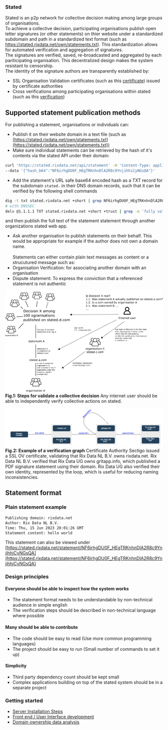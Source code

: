 ### Stated
Stated is an p2p network for collective decision making among large groups of organisations.<br />
To achieve a collective decision, participating organisations publish open letter signatures (or other statements) on thier website under a standardized subdomain and path in a standardized text format (such as https://stated.rixdata.net/own/statements.txt). This standardization allows for automated verification and aggregation of signatures.<br/>
The signatures are verified, saved, re-broadcasted and aggregated by each pariticipating organisation. This decentralized design makes the system resistant to censorship.<br/>
The identity of the signature authors are transparently established by:
 - SSL Organisation Validation certificates (such as this [certificate](https://crt.sh/?sha256=2884EC1DE425003B57CFECF80CEE32865E6C9351B57F816F5FA7CC43FE5FA99D)) issued by certificate authorities
 - Cross verifications among participating organisations within stated (such as this [verification](https://stated.rixdata.net/statement/FwoLf1njZ3tMAujNh_t6NZy9qV2RDNmDjgqju86yDEo))

## Supported statement publication methods

For publishing a statement, organisations or individuals can:
- Publish it on their website domain in a text file (such as [https://stated.rixdata.net/own/statements.txt](https://stated.rixdata.net/own/statements.txt))
- Make sure individual statements can be retrieved by the hash of it's contents via the stated API under their domain:
```bash
curl 'https://stated.rixdata.net/api/statement' -H 'Content-Type: application/json' \
--data '{"hash_b64":"NF6irhgDU0F_HEgTRKnhnDlA2R8c9YnjihhiCyNGsQA"}'
```
- Add the statement's URL safe base64 encoded hash as a TXT record for the subdomain  `stated.` in their DNS domain records, such that it can be verified by the following shell commands
```bash
dig -t txt stated.rixdata.net +short | grep NF6irhgDU0F_HEgTRKnhnDlA2R8c9YnjihhiCyNGsQA
# with DNSSEC
delv @1.1.1.1 TXT stated.rixdata.net +short +trust | grep -e 'fully validated' -e 'NF6irhgDU0F_HEgTRKnhnDlA2R8c9YnjihhiCyNGsQA'
```
and then publish the full text of the statement statement through another organizations stated web app.
- Ask another organisation to publish statements on their behalf. This would be appropriate for example if the author does not own a domain name.\
\
Statements can either contain plain text messages as content or a strucutured message such as:
- Organisation Verification: for associating another domain with an organisation
- Dispute statement: To express the conviction that a referenced statement is not authentic

![visualisatiuon](https://github.com/c-riq/stated/blob/master/documents/diagram.png?raw=true)
<b>Fig.1: Steps for validate a collective decision</b> Any internet user should be able to independently verify collective actions on stated.
<br />

![visualisatiuon](https://github.com/c-riq/stated/blob/master/documents/example_verification_graph.png?raw=true)<br />
<b>Fig.2: Example of a verification graph</b> Certificate Authority Sectigo issued a SSL OV certificate, validating that Rix Data NL B.V. owns rixdata.net. Rix Data NL B.V. verified that Rix Data UG owns gritapp.info, which published a PDF signature statement using their domain.  Rix Data UG also verified their own identity, represented by the loop, which is useful for reducing naming inconsistencies.


## Statement format
### Plain statement example
```
Publishing domain: rixdata.net
Author: Rix Data NL B.V.
Time: Thu, 15 Jun 2023 20:01:26 GMT
Statement content: hello world
```
This statement can also be viewed under [https://stated.rixdata.net/statement/NF6irhgDU0F_HEgTRKnhnDlA2R8c9YnjihhiCyNGsQA](https://stated.rixdata.net/statement/NF6irhgDU0F_HEgTRKnhnDlA2R8c9YnjihhiCyNGsQA)

### Design principles
#### Everyone should be able to inspect how the system works
- The statement format needs to be understandable by non-technical audience in simple english
- The verification steps should be described in non-technical language where possible
#### Many should be able to contribute
- The code should be easy to read (Use more common programming languages)
- The project should be easy to run (Small number of commands to set it up)
#### Simplicity
- Third party dependency count should be kept small
- Complex applications building on top of the stated system should be in a separate project

### Getting started
- [Server Installation Steps](https://github.com/c-riq/stated/blob/master/backend/README.md)
- [Front end / User Interface development](https://github.com/c-riq/stated/blob/master/frontend/README.md)
- [Domain ownership data analysis](https://github.com/c-riq/stated/blob/master/analysis/README.md)

